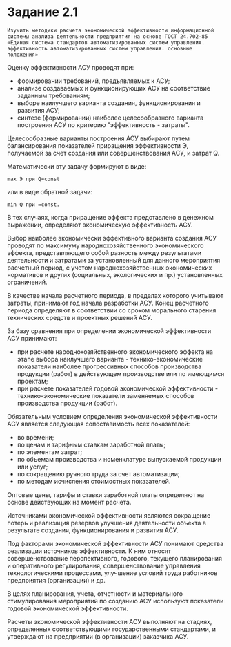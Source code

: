 # Задание 2.1

`Изучить методики расчета экономической эффективности информационной системы анализа деятельности предприятия на основе ГОСТ 24.702-85 «Единая система стандартов автоматизированных систем управления. эффективность автоматизированных систем управления. основные положения»`

Оценку эффективности АСУ проводят при:

- формировании требований, предъявляемых к АСУ;
- анализе создаваемых и функционирующих АСУ на соответствие заданным требованиям;
- выборе наилучшего варианта создания, функционирования и развития АСУ;
- синтезе (формировании) наиболее целесообразного варианта построения АСУ по критерию "эффективность - затраты".

Целесообразные варианты построения АСУ выбирают путем балансирования показателей приращения эффективности Э, получаемой за счет создания или совершенствования АСУ, и затрат Q.

Математически эту задачу формируют в виде:

    max Э при Q=const

или в виде обратной задачи:

    min Q при =const.

В тех случаях, когда приращение эффекта представлено в денежном выражении, определяют экономическую эффективность АСУ.

Выбор наиболее экономически эффективного варианта создания АСУ проводят по максимуму народнохозяйственного экономического эффекта, представляющего собой разность между результатами деятельности и затратами за установленный для данного мероприятия расчетный период, с учетом народнохозяйственных экономических нормативов и других (социальных, экологических и пр.) установленных ограничений.

В качестве начала расчетного периода, в пределах которого учитывают затраты, принимают год начала разработки АСУ. Конец расчетного периода определяют в соответствии со сроком морального старения технических средств и проектных решений АСУ.

За базу сравнения при определении экономической эффективности АСУ принимают:

- при расчете народнохозяйственного экономического эффекта на этапе выбора наилучшего варианта - технико-экономические показатели наиболее прогрессивных способов производства продукции (работ) в действующем производстве или по имеющимся проектам;
- при расчете показателей годовой экономической эффективности - технико-экономические показатели заменяемых способов производства продукции (работ).

Обязательным условием определения экономической эффективности АСУ является следующая сопоставимость всех показателей:

- во времени;
- по ценам и тарифным ставкам заработной платы;
- по элементам затрат;
- по объемам производства и номенклатуре выпускаемой продукции или услуг;
- по сокращению ручного труда за счет автоматизации;
- по методам исчисления стоимостных показателей.

Оптовые цены, тарифы и ставки заработной платы определяют на основе действующих на момент расчета.

Источниками экономической эффективности являются сокращение потерь и реализация резервов улучшения деятельности объекта в результате создания, функционирования и развития АСУ.

Под факторами экономической эффективности АСУ понимают средства реализации источников эффективности.
К ним относят совершенствование перспективного, годового, текущего планирования и оперативного регулирования, совершенствование управления технологическими процессами, улучшение условий труда работников предприятия (организации) и др.

В целях планирования, учета, отчетности и материального стимулирования мероприятий по созданию АСУ используют показатели годовой экономической эффективности.

Расчеты экономической эффективности АСУ выполняют на стадиях, определенных соответствующими государственными стандартами, и утверждают на предприятии (в организации) заказчика АСУ.
